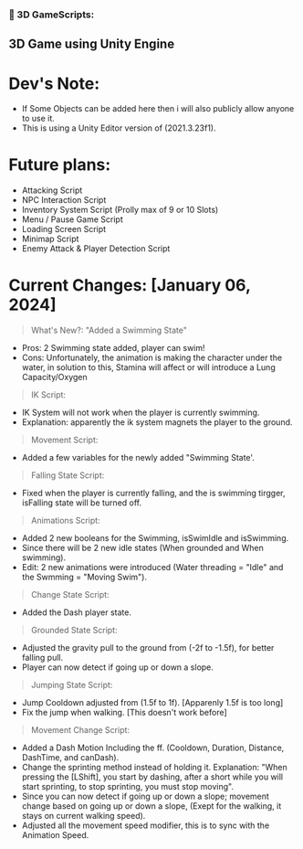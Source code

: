 ### 🔨 3D GameScripts:
3D Game using Unity Engine
---

<h1>Dev's Note:</h1>

- If Some Objects can be added here then i will also publicly allow anyone to use it.
- This is using a Unity Editor version of (2021.3.23f1).

<h1>Future plans:</h1>

- Attacking Script
- NPC Interaction Script
- Inventory System Script (Prolly max of 9 or 10 Slots)
- Menu / Pause Game Script
- Loading Screen Script
- Minimap Script
- Enemy Attack & Player Detection Script

<h1>Current Changes: [January 06, 2024]</h1>

> What's New?: "Added a Swimming State"
- Pros: 2 Swimming state added, player can swim!
- Cons: Unfortunately, the animation is making the character under the water, in solution to this, Stamina will affect or will introduce a Lung Capacity/Oxygen

> IK Script:
- IK System will not work when the player is currently swimming.
- Explanation: apparently the ik system magnets the player to the ground. 
  
> Movement Script:
- Added a few variables for the newly added "Swimming State'.

> Falling State Script:
- Fixed when the player is currently falling, and the is swimming tirgger, isFalling state will be turned off.

> Animations Script:
- Added 2 new booleans for the Swimming, isSwimIdle and isSwimming.
- Since there will be 2 new idle states (When grounded and When swimming).
- Edit: 2 new animations were introduced (Water threading = "Idle" and the Swmming = "Moving Swim").

> Change State Script:
- Added the Dash player state.

> Grounded State Script:
- Adjusted the gravity pull to the ground from (-2f to -1.5f), for better falling pull.
- Player can now detect if going up or down a slope.

> Jumping State Script:
- Jump Cooldown adjusted from (1.5f to 1f). [Apparenly 1.5f is too long]
- Fix the jump when walking. [This doesn't work before]

> Movement Change Script:
- Added a Dash Motion Including the ff. (Cooldown, Duration, Distance, DashTime, and canDash).
- Change the sprinting method instead of holding it. Explanation: "When pressing the [LShift], you start by dashing, after a short while you will start sprinting, to stop sprinting, you must stop moving".
- Since you can now detect if going up or down a slope; movement change based on going up or down a slope, (Exept for the walking, it stays on current walking speed).
- Adjusted all the movement speed modifier, this is to sync with the Animation Speed.


